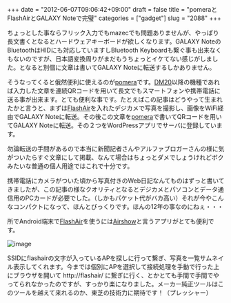 +++
date = "2012-06-07T09:06:42+09:00"
draft = false
title = "pomeraとFlashAirとGALAXY Noteで完璧"
categories = ["gadget"]
slug = "2088"
+++

ちょっとした事ならフリック入力でもmazecでも問題ありませんが、やっぱり長文書くとなるとハードウェアキーボードが欲しくなります。GALAXY NoteのBluetoothはHIDにも対応していますしBluetooth Keyboardも繋ぐ事も出来なくもないのですが、日本語変換周りがまだもうちょっとイケてない感じがしました。となると別個に文章は書いてGALAXY Noteに転送するしかありません。

そうなってくると俄然便利に使えるのが<a href="
http://www.kingjim.co.jp/pomera/">pomera</a>です。<a href="http://www.kingjim.co.jp/pomera/dm20/">DM20</a>以降の機種であれば入力した文章を連続QRコードを用いて長文でもスマートフォンや携帯電話に送る事が出来ます。とても便利な事です。たとえばこの記事はどうやって生まれたかと言うと、まずは<a href="http://www.toshiba.co.jp/p-media/flashair/">FlashAir</a>を入れたデジカメで写真を撮影し、画像をWiFi経由でGALAXY Noteに転送。その後この文章を<a href="
http://www.kingjim.co.jp/pomera/">pomera</a>で書いてQRコードを用いてGALAXY Noteに転送。その２つをWordPressアプリでサーバに登録しています。

勿論転送の手間があるので本当に新聞記者さんやアルファブロガーさんの様に気がついたらすぐ文章にして掲載、なんて場合はちょっとダメでしょうけれどボクみたいな普通の個人用途ではこれで十分です。

携帯電話にカメラがついた頃から写真付きのWeb日記なんてものはずっと書いてきましたが、この記事の様なクオリティとなるとデジカメとパソコンとデータ通信用のPCカードが必要でした。（しかもパケット代がバカ高い）それが今やこんなコンパクトになって、ほんとびっくりです。ほんの12年の事なのにねぇ・・・

所でAndroid端末で<a href="http://www.toshiba.co.jp/p-media/flashair/">FlashAir</a>を使うには<a href="https://play.google.com/store/apps/details?id=jp.r246.airshow">Airshow</a>と言うアプリがとても便利です。


<img title="SC20120607-085246.png" class="alignnone" alt="image" src="/images/2012/06/wpid-SC20120607-085246.png" />



SSIDにflashairの文字が入っているAPを探しに行って繋ぎ、写真を一覧サムネイル表示してくれます。今までは個別にAPを選択して接続処理を手動で行った上にブラウザを開いて http://flashair/ に繋ぎに行く、とかとても手間で手間でやってられなかったのですが、すっかり楽になりました。メーカー純正ツールはこのツールを越えて来れるのか、東芝の技術力に期待です！（プレッシャー）
